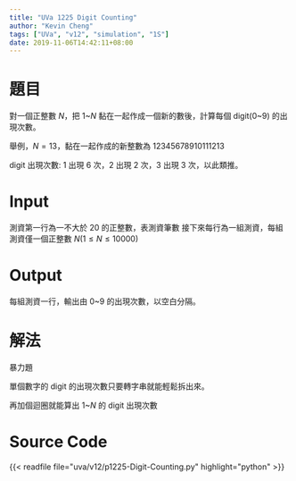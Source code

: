 ```yaml
---
title: "UVa 1225 Digit Counting"
author: "Kevin Cheng"
tags: ["UVa", "v12", "simulation", "1S"]
date: 2019-11-06T14:42:11+08:00
---
```


# 題目
對一個正整數 $N$，把 $1$~$N$ 黏在一起作成一個新的數後，計算每個 digit($0$~$9$) 的出現次數。

舉例，$N = 13$，黏在一起作成的新整數為 12345678910111213

digit 出現次數: $1$ 出現 6 次，$2$ 出現 2 次，$3$ 出現 3 次，以此類推。

<!--more-->

# Input
測資第一行為一不大於 $20$ 的正整數，表測資筆數
接下來每行為一組測資，每組測資僅一個正整數 $N$($1 \le N \le 10000$)

# Output
每組測資一行，輸出由 $0$~$9$ 的出現次數，以空白分隔。

# 解法
暴力題

單個數字的 digit 的出現次數只要轉字串就能輕鬆拆出來。

再加個迴圈就能算出 $1$~$N$ 的 digit 出現次數

# Source Code

{{< readfile file="uva/v12/p1225-Digit-Counting.py" highlight="python" >}}
